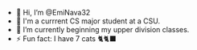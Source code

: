 - 👋 Hi, I’m @EmiNava32
- 👀 I'm a currrent CS major student at a CSU.
- 🌱 I’m currently beginning my upper division classes.
- ⚡ Fun fact: I have 7 cats 🐈🐈‍⬛

<!---
EmiNava32/EmiNava32 is a ✨ special ✨ repository because its `README.md` (this file) appears on your GitHub profile.
You can click the Preview link to take a look at your changes.
--->
